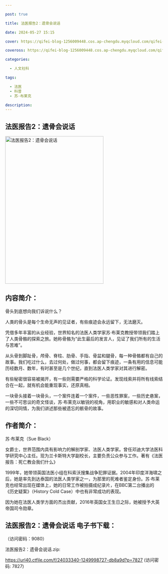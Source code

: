 ```yaml
---

post: true

title: 法医报告2：遗骨会说话

date: 2024-05-27 15:15

cover: https://qifei-blog-1256009448.cos.ap-chengdu.myqcloud.com/qifei-blog/6608120a9f345e8d03c889a0.jpg

coveross: https://qifei-blog-1256009448.cos.ap-chengdu.myqcloud.com/qifei-blog/6608120a9f345e8d03c889a0.jpg

categories:

  - 人文社科

tags:

  - 法医
  - 科普
  - 苏·布莱克

description:
---
```


## 法医报告2：遗骨会说话
<img alt="法医报告2：遗骨会说话 " class="aligncenter loaded" data-was-processed="true" decoding="async" fetchpriority="high" height="471" src="https://qifei-blog-1256009448.cos.ap-chengdu.myqcloud.com/qifei-blog/6608120a9f345e8d03c889a0.jpg " style="cursor: zoom-in;" width="314"/>

## 内容简介：

骨头到底想向我们诉说什么？

人类的骨头是每个生命无声的见证者，有些痕迹会永远留下，无法磨灭。

凭借多年丰富的从业经验，世界知名的法医人类学家苏·布莱克教授带领我们踏上了人类骨骼的探索之旅。她称骨骼为“此生最后的发言人，见证了我们所有的生活与苦难”。

从头骨到脚趾骨，颅骨、脊柱、肋骨、手指、骨盆和腿骨，每一种骨骼都有自己的故事。我们吃过什么，去过何处，做过何事，都会留下痕迹，一条有用的信息可能历经数月、数年，有时甚至是几个世纪，直到法医人类学家对其进行解密。

有些秘密很容易被揭开，有一些则需要严格的科学论证。发现线索并将所有线索结合在一起，就有机会能重现事实，还原真相。

一块骨头接着一块骨头，一个案件连着一个案件，一些恶性罪案，一些历史悬案，一些不可思议的奇文怪谈，苏·布莱克以敏锐的视角，用职业的敏感和对人类命运的深切同情，为我们讲述那些被遗忘的骸骨的故事。

## 作者简介：

苏·布莱克（Sue Black）

女爵士，世界范围内具有影响力的解剖学家、法医人类学家。曾任邓迪大学法医科学研究中心主任。现为兰卡斯特大学副校长，主要负责公众参与工作。著有《法医报告：死亡教会我们什么》

1999年，她带领英国法医小组在科索沃搜集战争犯罪证据。2004年印度洋海啸之后，她是率先到达泰国的法医人类学家之一，为那里的死难者鉴定身份。苏·布莱克也经常出现在媒体上，她的日常工作被拍摄成纪录片，在BBC第二台播出的《历史疑案》（History Cold Case）中也有非常成功的表现。

因为她在法医人类学方面的杰出贡献，2016年英国女王生日之际，她被授予大英帝国司令勋章。

## 法医报告2：遗骨会说话 电子书下载：

 （访问密码：9080）

法医报告2：遗骨会说话.zip: 

https://url40.ctfile.com/f/24033340-1249998727-db8a9d?p=7827 (访问密码: 7827)
